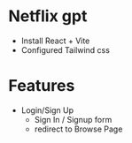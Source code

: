 # Netflix gpt

- Install React + Vite
- Configured Tailwind css

# Features

- Login/Sign Up
  - Sign In / Signup form
  - redirect to Browse Page
